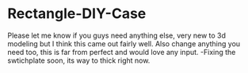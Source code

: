 # Rectangle-DIY-Case
Please let me know if you guys need anything else, very new to 3d modeling but I think this came out fairly well. Also change anything you need too, this is far from perfect and would love any input.
-Fixing the swtichplate soon, its way to thick right now.
